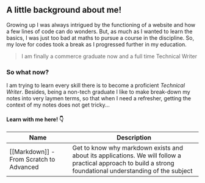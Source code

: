 ## A little background about me!
 
Growing up I was always intrigued by the functioning of a website and how a few lines of code can do wonders. But, as much as I wanted to learn the basics, I was just too bad at maths to pursue a course in the discipline. So, my love for codes took a break as I progressed further in my education. 

> I am finally a commerce graduate now and a full time Technical Writer

### So what now?
I am trying to learn every skill there is to become a proficient *Technical Writer*. Besides, being a non-tech graduate I like to make break-down my notes into very laymen terms, so that when I need a refresher, getting the context of my notes does not get tricky...

#### Learn with me here! 👇


| Name          | Description              |
|---------------|--------------------------|
|[[Markdown]] - From Scratch to Advanced| Get to know why markdown exists and about its applications. We will follow a practical approach to build a strong foundational understanding of the subject

